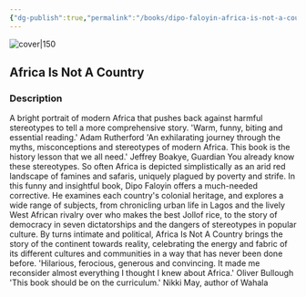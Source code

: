 ```yaml
---
{"dg-publish":true,"permalink":"/books/dipo-faloyin-africa-is-not-a-country/","title":"\"Africa Is Not A Country\"","tags":["race","non-fiction","history","sociopolitical"]}
---
```




![cover|150](http://books.google.com/books/content?id=tiAxEAAAQBAJ&printsec=frontcover&img=1&zoom=1&edge=curl&source=gbs_api)

## Africa Is Not A Country

### Description

A bright portrait of modern Africa that pushes back against harmful stereotypes to tell a more comprehensive story. 'Warm, funny, biting and essential reading.' Adam Rutherford 'An exhilarating journey through the myths, misconceptions and stereotypes of modern Africa. This book is the history lesson that we all need.' Jeffrey Boakye, Guardian You already know these stereotypes. So often Africa is depicted simplistically as an arid red landscape of famines and safaris, uniquely plagued by poverty and strife. In this funny and insightful book, Dipo Faloyin offers a much-needed corrective. He examines each country's colonial heritage, and explores a wide range of subjects, from chronicling urban life in Lagos and the lively West African rivalry over who makes the best Jollof rice, to the story of democracy in seven dictatorships and the dangers of stereotypes in popular culture. By turns intimate and political, Africa Is Not A Country brings the story of the continent towards reality, celebrating the energy and fabric of its different cultures and communities in a way that has never been done before. 'Hilarious, ferocious, generous and convincing. It made me reconsider almost everything I thought I knew about Africa.' Oliver Bullough 'This book should be on the curriculum.' Nikki May, author of Wahala
```